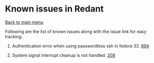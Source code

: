 # Known issues in Redant

[Back to main menu](./README.md)

Following are the list of known issues along with the issue link for easy tracking.

1. Authentication error when using passwordless ssh in fedora 33. [894](https://github.com/gluster/redant/issues/894)

2. System signal interrupt cleanup is not handled. [208](https://github.com/gluster/redant/issues/208)